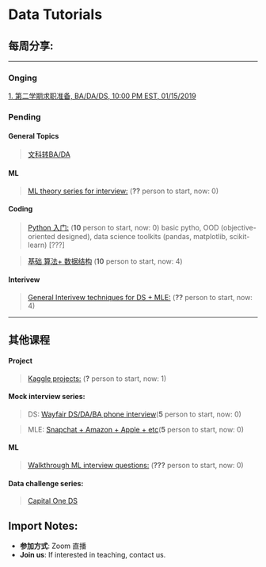 # Data Tutorials

## 每周分享:
--------
### Onging

[1.  第二学期求职准备, BA/DA/DS, 10:00 PM EST, 01/15/2019](https://github.com/Hexgram/tutorials/tree/master/2nd_semester)

### Pending
#### General Topics
> [文科转BA/DA](https://github.com/Hexgram/tutorials/issues/9)

#### ML

> [ML theory series for interview:](https://github.com/Hexgram/tutorials/issues/1) (**??** person to start, now: 0)

#### Coding
>  [Python 入门:](https://github.com/Hexgram/tutorials/issues/9) (**10** person to start, now: 0)
   basic pytho, OOD (objective-oriented designed), data science toolkits (pandas, matplotlib, scikit-learn) [???]

>  [基础 算法+ 数据结构](https://github.com/Hexgram/tutorials/issues/2) (**10** person to start, now: 4)


#### Interivew

>  [General Interivew techniques for DS + MLE:](https://github.com/Hexgram/tutorials/issues/3) (**??** person to start, now: 4)
-------
## 其他课程

#### Project

>  [Kaggle projects:](https://github.com/Hexgram/tutorials/issues/8) (**?** person to start, now: 1)

#### Mock interview series:

> DS: [Wayfair DS/DA/BA phone interview]()(**5** person to start, now: 0)

> MLE: [Snapchat + Amazon + Apple + etc]()(**5** person to start, now: 0)

#### ML
> [Walkthrough ML interview questions:](https://github.com/Hexgram/tutorials/issues/4) (**???** person to start, now: 0)

#### Data challenge series:
> [Capital One DS]()




## Import Notes:

* **参加方式**: Zoom 直播 
* **Join us**: If interested in teaching, contact us.
